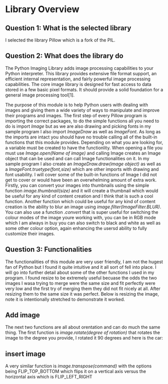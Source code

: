 # Library Overview
## Question 1: What is the selected library
I selected the library Pillow which is a fork of the PIL.
## Question 2: What does the library do
The Python Imaging Library adds image processing capabilities to your Python interpreter. This library provides extensive file format support, an efficient internal representation, and fairly powerful image processing capabilities. The core image library is designed for fast access to data stored in a few basic pixel formats. It should provide a solid foundation for a general image processing tool[1].

The purpose of this module is to help Python users with dealing with images and giving them a wide variety of ways to manipulate and improve their programs and images. The first step of every Pillow program is importing the correct packages, to do the simple functions all you need to do is import _Image_ but as we are also drawing and picking fonts in my sample program I also import _ImageDraw_ as well as _ImageFont_. As long as the imports are intact you should have no trouble calling all of the built-in functions that this module provides. Depending on what you are looking for, a variable must be created to have the functionlity. When opening a file you must use _Image.open(Name of image)_ and calling Image creates an Image object that can be used and can call Image functionalities on it. In my sample program I also create an _ImageDraw.draw(image object)_ as well as a _ImageFont.truetype(font,size)_ which are other imports with drawing and font usability. I will cover some of the built-in functions of Image I did not get to cover or would have been an overwhelming amount of extra work. Firstly, you can convert your images into thumbnails using the simple function _image.thumbnail(size)_ and it will create a thumbnail which would be useful for any kind of content creation and I think that is such a cool function. Another function which could be useful for any kind of content creation is the ability to blur an image using _image.filter(ImageFilter.BLUR)_. You can also use a function _.convert_ that is super useful for switching the colour modes of the image youre working with, you can be in RGB mode which I am always in buy you can also switch to black and white as well as some other colour option, again enhancing the usersd ability to fully customize their images.
## Question 3: Functionalities
The functionalities of this module are very user friendly, I am not the hugest fan of Python but I found it quite intuitive and it all sort of fell into place. I will go into further detail about some of the other functions I used in my program. I found resize to be extremely useful becuase the odds the two images I wasa trying to merge were the same size and fit perfectly were very low and the first try of merging them they did not fit nicely at all. After resizing them to the same size it was perfect. Below is resizing the image, note it is intentionally stretched to demonstrate it worked.
## Add image
The next two functions are all about orentation and can do much the same thing. The first function is _image.rotate(degree of rotation)_ that rotates the image to the degree you provide, I rotated it 90 degrees and here is the car:
## insert image
A very similar function is _image.transpose(command)_ with the options being FLIP_TOP_BOTTOM which flips it on a vertical axis versus the horizontal axis which is FLIP_LEFT_RIGHT 
